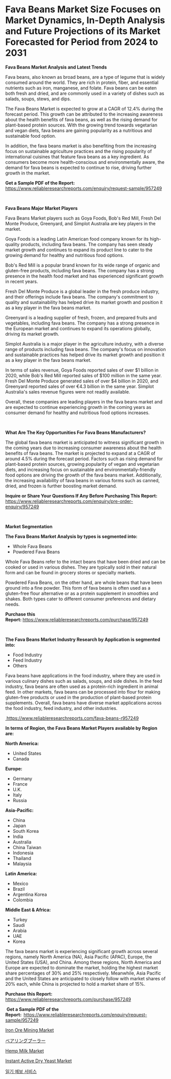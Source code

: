 <p><h1>Fava Beans Market Size Focuses on Market Dynamics, In-Depth Analysis and Future Projections of its Market Forecasted for Period from 2024 to 2031</h1></p><p><strong>Fava Beans Market Analysis and Latest Trends</strong></p>
<p><p>Fava beans, also known as broad beans, are a type of legume that is widely consumed around the world. They are rich in protein, fiber, and essential nutrients such as iron, manganese, and folate. Fava beans can be eaten both fresh and dried, and are commonly used in a variety of dishes such as salads, soups, stews, and dips.</p><p>The Fava Beans Market is expected to grow at a CAGR of 12.4% during the forecast period. This growth can be attributed to the increasing awareness about the health benefits of fava beans, as well as the rising demand for plant-based protein sources. With the growing trend towards vegetarian and vegan diets, fava beans are gaining popularity as a nutritious and sustainable food option.</p><p>In addition, the fava beans market is also benefiting from the increasing focus on sustainable agriculture practices and the rising popularity of international cuisines that feature fava beans as a key ingredient. As consumers become more health-conscious and environmentally aware, the demand for fava beans is expected to continue to rise, driving further growth in the market.</p></p>
<p><strong>Get a Sample PDF of the Report:&nbsp;</strong> <a href="https://www.reliableresearchreports.com/enquiry/request-sample/957249">https://www.reliableresearchreports.com/enquiry/request-sample/957249</a></p>
<p>&nbsp;</p>
<p><strong>Fava Beans Major Market Players</strong></p>
<p><p>Fava Beans Market players such as Goya Foods, Bob's Red Mill, Fresh Del Monte Produce, Greenyard, and Simplot Australia are key players in the market. </p><p>Goya Foods is a leading Latin American food company known for its high-quality products, including fava beans. The company has seen steady market growth and continues to expand its product line to cater to the growing demand for healthy and nutritious food options.</p><p>Bob's Red Mill is a popular brand known for its wide range of organic and gluten-free products, including fava beans. The company has a strong presence in the health food market and has experienced significant growth in recent years.</p><p>Fresh Del Monte Produce is a global leader in the fresh produce industry, and their offerings include fava beans. The company's commitment to quality and sustainability has helped drive its market growth and position it as a key player in the fava beans market.</p><p>Greenyard is a leading supplier of fresh, frozen, and prepared fruits and vegetables, including fava beans. The company has a strong presence in the European market and continues to expand its operations globally, driving its market growth.</p><p>Simplot Australia is a major player in the agriculture industry, with a diverse range of products including fava beans. The company's focus on innovation and sustainable practices has helped drive its market growth and position it as a key player in the fava beans market.</p><p>In terms of sales revenue, Goya Foods reported sales of over $1 billion in 2020, while Bob's Red Mill reported sales of $100 million in the same year. Fresh Del Monte Produce generated sales of over $4 billion in 2020, and Greenyard reported sales of over €4.3 billion in the same year. Simplot Australia's sales revenue figures were not readily available. </p><p>Overall, these companies are leading players in the fava beans market and are expected to continue experiencing growth in the coming years as consumer demand for healthy and nutritious food options increases.</p></p>
<p>&nbsp;</p>
<p><strong>What Are The Key Opportunities For Fava Beans Manufacturers?</strong></p>
<p><p>The global fava beans market is anticipated to witness significant growth in the coming years due to increasing consumer awareness about the health benefits of fava beans. The market is projected to expand at a CAGR of around 4.5% during the forecast period. Factors such as rising demand for plant-based protein sources, growing popularity of vegan and vegetarian diets, and increasing focus on sustainable and environmentally-friendly food options are driving the growth of the fava beans market. Additionally, the increasing availability of fava beans in various forms such as canned, dried, and frozen is further boosting market demand.</p></p>
<p><strong>Inquire or Share Your Questions If Any Before Purchasing This Report:</strong> <a href="https://www.reliableresearchreports.com/enquiry/pre-order-enquiry/957249">https://www.reliableresearchreports.com/enquiry/pre-order-enquiry/957249</a></p>
<p>&nbsp;</p>
<p><strong>Market Segmentation</strong></p>
<p><strong>The Fava Beans Market Analysis by types is segmented into:</strong></p>
<p><ul><li>Whole Fava Beans</li><li>Powdered Fava Beans</li></ul></p>
<p><p>Whole Fava Beans refer to the intact beans that have been dried and can be cooked or used in various dishes. They are typically sold in their natural form and can be found in grocery stores or specialty markets. </p><p>Powdered Fava Beans, on the other hand, are whole beans that have been ground into a fine powder. This form of fava beans is often used as a gluten-free flour alternative or as a protein supplement in smoothies and shakes. Both types cater to different consumer preferences and dietary needs.</p></p>
<p><strong>Purchase this Report:&nbsp;</strong><a href="https://www.reliableresearchreports.com/purchase/957249">https://www.reliableresearchreports.com/purchase/957249</a></p>
<p>&nbsp;</p>
<p><strong>The Fava Beans Market Industry Research by Application is segmented into:</strong></p>
<p><ul><li>Food Industry</li><li>Feed Industry</li><li>Others</li></ul></p>
<p><p>Fava beans have applications in the food industry, where they are used in various culinary dishes such as salads, soups, and side dishes. In the feed industry, fava beans are often used as a protein-rich ingredient in animal feed. In other markets, fava beans can be processed into flour for making gluten-free products or used in the production of plant-based protein supplements. Overall, fava beans have diverse market applications across the food industry, feed industry, and other industries.</p></p>
<p><a href="https://www.reliableresearchreports.com/fava-beans-r957249">&nbsp;https://www.reliableresearchreports.com/fava-beans-r957249</a></p>
<p><strong>In terms of Region, the Fava Beans Market Players available by Region are:</strong></p>
<p>
    <p> <strong> North America: </strong>
        <ul>
            <li>United States</li>
            <li>Canada</li>
        </ul>
        </p> 
    <p> <strong> Europe: </strong>
        <ul>
            <li>Germany</li>
            <li>France</li>
            <li>U.K.</li>
            <li>Italy</li>
            <li>Russia</li>
        </ul>
        </p> 
    <p> <strong> Asia-Pacific: </strong>
        <ul>
            <li>China</li>
            <li>Japan</li>
            <li>South Korea</li>
            <li>India</li>
            <li>Australia</li>
            <li>China Taiwan</li>
            <li>Indonesia</li>
            <li>Thailand</li>
            <li>Malaysia</li>
        </ul>
        </p> 
    <p> <strong> Latin America: </strong>
        <ul>
            <li>Mexico</li>
            <li>Brazil</li>
            <li>Argentina Korea</li>
            <li>Colombia</li>
        </ul>
        </p> 
    <p> <strong> Middle East & Africa: </strong>
        <ul>
            <li>Turkey</li>
            <li>Saudi</li>
            <li>Arabia</li>
            <li>UAE</li>
            <li>Korea</li>
        </ul>
    </p>
    </p>
<p><p>The fava beans market is experiencing significant growth across several regions, namely North America (NA), Asia Pacific (APAC), Europe, the United States (USA), and China. Among these regions, North America and Europe are expected to dominate the market, holding the highest market share percentages of 30% and 25% respectively. Meanwhile, Asia Pacific and the United States are anticipated to closely follow with market shares of 20% each, while China is projected to hold a market share of 15%.</p></p>
<p><strong>Purchase this Report: </strong><a href="https://www.reliableresearchreports.com/purchase/957249">https://www.reliableresearchreports.com/purchase/957249</a></p>
<p>&nbsp;<strong>Get a Sample PDF of the Report:&nbsp;&nbsp;</strong><a href="https://www.reliableresearchreports.com/enquiry/request-sample/957249">https://www.reliableresearchreports.com/enquiry/request-sample/957249</a></p>
<p><strong></strong></p>
<p><p><a href="https://issuu.com/reportprime-2/docs/iron-ore-mining-market-size-2030.pptx">Iron Ore Mining Market</a></p><p><a href="https://github.com/mohamedbakry57/Market-Research-Report-List-3/blob/main/832117517880.md">ベアリングプーラー</a></p><p><a href="https://github.com/singletonthaxterkelliehr2df/Market-Research-Report-List-1/blob/main/hemp-milk-market.md">Hemp Milk Market</a></p><p><a href="https://github.com/kufem1/Market-Research-Report-List-2/blob/main/instant-active-dry-yeast-market.md">Instant Active Dry Yeast Market</a></p><p><a href="https://github.com/vs019sa3m8x/Market-Research-Report-List-1/blob/main/508089316528.md">일기 예보 서비스</a></p></p>